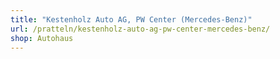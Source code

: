 ```yaml
---
title: "Kestenholz Auto AG, PW Center (Mercedes-Benz)"
url: /pratteln/kestenholz-auto-ag-pw-center-mercedes-benz/
shop: Autohaus
---
```

